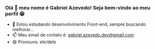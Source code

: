 ### Olá 👋 meu nome é Gabriel Azevedo! Seja bem-vindo ao meu perfil 😁

- 🌱 Estou estudando desenvolvimento Front-end, sempre buscando melhorar...
- 📫 Meu email de contato é: gabriel.azevedo.dev@gmail.com
- 😄 Pronouns: ele/dele
